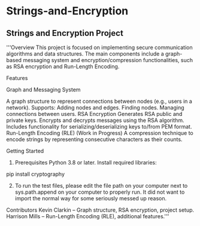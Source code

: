 # Strings-and-Encryption
## Strings and Encryption Project
'''Overview
This project is focused on implementing secure communication algorithms and data structures. The main components include a graph-based messaging system and encryption/compression functionalities, such as RSA encryption and Run-Length Encoding.

Features

Graph and Messaging System

A graph structure to represent connections between nodes (e.g., users in a network).
Supports:
Adding nodes and edges.
Finding nodes.
Managing connections between users.
RSA Encryption
Generates RSA public and private keys.
Encrypts and decrypts messages using the RSA algorithm.
Includes functionality for serializing/deserializing keys to/from PEM format.
Run-Length Encoding (RLE) (Work in Progress)
A compression technique to encode strings by representing consecutive characters as their counts.

Getting Started
1. Prerequisites
Python 3.8 or later.
Install required libraries:

pip install cryptography

2. To run the test files, please edit the file path on your computer next to sys.path.append on your computer to 
properly run. It did not want to import the normal way for some seriously messed up reason.

Contributors
Kevin Clarkin – Graph structure, RSA encryption, project setup.
Harrison Mills – Run-Length Encoding (RLE), additional features.'''